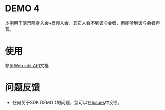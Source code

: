 # DEMO 4
本例用于演示隐身入会+音频入会，其它人看不到该与会者，但能听到该与会者声音。
# 使用
 参见[Web sdk API](https://dev.myvmr.cn/doc/03_webrtc_video_sdk?t=cn&f=3_API_DOCUMENT)文档
 
# 问题反馈
* 任何关于SDK DEMO 4的问题，您可以在[Issues](https://github.com/VideoCloudTeam/WEB-SDK/issues/new)中反馈。




